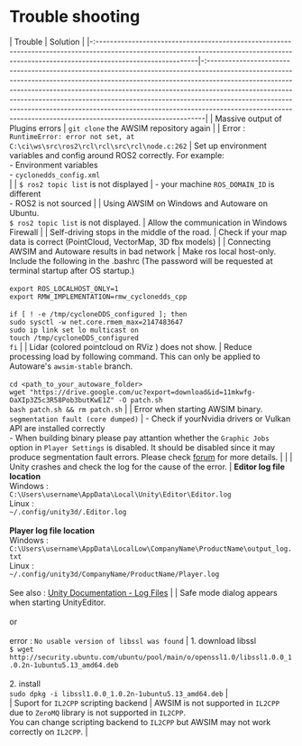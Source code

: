 # Trouble shooting

| Trouble                                                                                                                                                                                  | Solution                                                                                                                                                                                                                                                                                                                                                                                                                                                                            |
|-:----------------------------------------------------------------------------------------------------------------------------------------------------------------------------------------|-:-----------------------------------------------------------------------------------------------------------------------------------------------------------------------------------------------------------------------------------------------------------------------------------------------------------------------------------------------------------------------------------------------------------------------------------------------------------------------------------|
| Massive output of Plugins errors                                                                                                                                                         | `git clone` the AWSIM repository again                                                                                                                                                                                                                                                                                                                                                                                                                                              |
| Error : `RuntimeError: error not set, at C:\ci\ws\src\ros2\rcl\rcl\src\rcl\node.c:262`                                                                                                   | Set up environment variables and config around ROS2 correctly. For example:<br> - Environment variables<br> - `cyclonedds_config.xml`<br>                                                                                                                                                                                                                                                                                                                                           |
| `$ ros2 topic list` is not displayed                                                                                                                                                     | - your machine `ROS_DOMAIN_ID` is different<br>- ROS2 is not sourced                                                                                                                                                                                                                                                                                                                                                                                                              |
| Using AWSIM on Windows and Autoware on Ubuntu. <br> `$ ros2 topic list` is not displayed.                                                                                                | Allow the communication in Windows Firewall                                                                                                                                                                                                                                                                                                                                                                                                                                         |
| Self-driving stops in the middle of the road.                                                                                                                                            | Check if your map data is correct (PointCloud, VectorMap, 3D fbx models)                                                                                                                                                                                                                                                                                                                                                                                                            |
| Connecting AWSIM and Autoware results in bad network                                                                                                                                     | Make ros local host-only. Include the following in the .bashrc (The password will be requested at terminal startup after OS startup.) <br><br> `export ROS_LOCALHOST_ONLY=1`<br>`export RMW_IMPLEMENTATION=rmw_cyclonedds_cpp`<br><br>`if [ ! -e /tmp/cycloneDDS_configured ]; then`<br>`sudo sysctl -w net.core.rmem_max=2147483647`<br>`sudo ip link set lo multicast on`<br>`touch /tmp/cycloneDDS_configured`<br>`fi`                                                           |
| Lidar (colored pointcloud on RViz ) does not show.                                                                                                                                       | Reduce processing load by following command. This can only be applied to Autoware's `awsim-stable` branch. <br><br> `cd <path_to_your_autoware_folder>`<br>`wget "https://drive.google.com/uc?export=download&id=11mkwfg-OaXIp3Z5c3R58Pob3butKwE1Z" -O patch.sh`<br>`bash patch.sh && rm patch.sh`                                                                                                                                                                                  |
| Error when starting AWSIM binary. `segmentation fault (core dumped)`                                                                                                                     | - Check if yourNvidia drivers or Vulkan API are installed correctly<br> - When building binary please pay attantion whether the `Graphic Jobs` option in `Player Settings` is disabled. It should be disabled since it may produce segmentation fault errors. Please check [forum](https://forum.unity.com/threads/segmentation-fault-core-dumped-in-standalone-app-but-not-in-editor.1226610/) for more details.                                                                   |                                                                                               |
| Unity crashes and check the log for the cause of the error.                                                                                                                              | **Editor log file location**<br>Windows :<br> `C:\Users\username\AppData\Local\Unity\Editor\Editor.log`<br>Linux :<br> `~/.config/unity3d/.Editor.log` <br><br> **Player log file location**<br> Windows : `C:\Users\username\AppData\LocalLow\CompanyName\ProductName\output_log.txt`<br>Linux :<br>`~/.config/unity3d/CompanyName/ProductName/Player.log`<br><br>See also : [Unity Documentation - Log Files](https://docs.unity3d.com/2021.1/Documentation/Manual/LogFiles.html) |
| Safe mode dialog appears when starting UnityEditor. <br><br> or <br><br> error : `No usable version of libssl was found`                                                                 | 1. download libssl <br> `$ wget http://security.ubuntu.com/ubuntu/pool/main/o/openssl1.0/libssl1.0.0_1.0.2n-1ubuntu5.13_amd64.deb` <br><br> 2. install <br> `sudo dpkg -i libssl1.0.0_1.0.2n-1ubuntu5.13_amd64.deb`                                                                                                                                                                                                                                                                 |                             
| Suport for `IL2CPP` scripting backend | AWSIM is not supported in `IL2CPP` due to `ZeroMQ` library is not supported in `IL2CPP`.<br>You can change scripting backend to `IL2CPP` but AWSIM may not work correctly on `IL2CPP`. |

